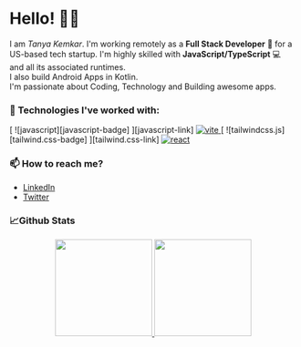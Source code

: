 # Hello! 👋👋

I am _Tanya Kemkar_. I'm working remotely as a **Full Stack Developer** 🚀 for a US-based tech startup. I'm highly skilled with **JavaScript/TypeScript** 💻 and all its associated runtimes. <br/> I also build Android Apps in Kotlin. <br/> I'm passionate about Coding, Technology and Building awesome apps. 


### 🌟 Technologies I've worked with:
 <td>

  [ ![javascript][javascript-badge] ][javascript-link]
  [ ![vite][vite-badge] ][vite-link]
  [ ![tailwindcss.js][tailwind.css-badge] ][tailwind.css-link]
  [ ![react][react-badge] ][react-link]

</td>

### 📫 How to reach me?

- [LinkedIn](https://www.linkedin.com/in/tanyakemkar/)
- [Twitter](https://twitter.com/kemkartanya)


### 📈Github Stats
<p align="center">
<a href="https://github.com/kemkartanya">
  <img height="170em" src="https://github-readme-stats-eight-theta.vercel.app/api?username=kemkartanya&show_icons=true&theme=algolia&include_all_commits=true&count_private=true"/>
  <img height="170em" src="https://github-readme-stats-eight-theta.vercel.app/api/top-langs/?username=kemkartanya&layout=compact&langs_count=8&theme=algolia"/>
</a>
</p>

<!-- TypeScript -->

[typescript-link]: https://typescriptlang.org/
[typescript-badge]: https://img.shields.io/badge/TypeScript-3178C6?logoColor=FFF&logo=typescript

<!-- Vite -->

[vite-link]: https://vitejs.dev/
[vite-badge]: https://img.shields.io/badge/Vite-B73BFE?logoColor=FFD62E&logo=vite

<!-- Next.js -->

[next.js-link]: https://nextjs.org/
[next.js-badge]: https://img.shields.io/badge/Next.js-000?logoColor=FFF&logo=next.js

<!-- React -->

[react-link]: https://reactjs.org/
[react-badge]: https://img.shields.io/badge/React.js-00D8FF?logoColor=20232A&logo=react

<!-- 
======================== 
-->

<!-- Sass -->

[sass-link]: https://sass-lang.com/
[sass-badge]: https://img.shields.io/badge/Sass-CC6699?logoColor=FFFFFF&style=flat-square&logo=sass

<!-- Tailwind CSS -->

[tailwind-css-link]: https://tailwindcss.com/
[tailwind-css-badge]: https://img.shields.io/badge/Tailwind_CSS-38BDF8?&logoColor=FFF&logo=tailwind-css

<!-- Twin Macro -->

[twin-macro-link]: https://tailwindcss.com/
[twin-macro-badge]: https://img.shields.io/badge/Twin_Macro-C100E0?&logoColor=FFF&logo=addthis

<!-- Styled-Components -->

[styled-components-link]: https://styled-components.com/
[styled-components-badge]: https://img.shields.io/badge/Styled--Components-DB7093?logoColor=FFF&logo=styled-components

<!-- Framer Motion -->

[framer-motion-link]: https://framer.com/motion/
[framer-motion-badge]: https://img.shields.io/badge/Framer_Motion-DA39A3?logoColor=FFF&logo=framer

<!-- 
======================== 
-->

<!-- Zustand -->

[zustand-link]: https://zustand-demo.pmnd.rs/
[zustand-badge]: https://img.shields.io/badge/Zustand-716257?logoColor=FFF&logo=addthis

<!-- React Query -->

[react-query-link]: https://tanstack.com/query/
[react-query-badge]: https://img.shields.io/badge/React_Query-FF4154?logoColor=FFD94C&logo=react-query

<!-- React Router -->

[react-router-link]: https://reactrouter.com/
[react-router-badge]: https://img.shields.io/badge/React_Router-CA4245?logoColor=FFF&logo=react-router

<!-- React Hook Form -->

[react-hook-form-link]: https://react-hook-form.com/
[react-hook-form-badge]: https://img.shields.io/badge/React_Hook_Form-EC5990?logoColor=FFF&logo=react-hook-form

<!-- Zod -->

[zod-link]: https://zod.dev/
[zod-badge]: https://img.shields.io/badge/Zod-3068B7?logoColor=FFF&logo=addthis

<!-- Ky -->

[ky-link]: https://npmjs.com/package/ky
[ky-badge]: https://img.shields.io/badge/Ky-F1423D?logoColor=FFF&logo=addthis

<!-- 
======================== 
-->

<!-- JSON Server -->

[json-server-link]: https://npmjs.com/package/json-server
[json-server-badge]: https://img.shields.io/badge/JSON--Server-1E3A8A?logoColor=FFF&logo=json

<!-- 
======================== 
====== LEARNING ====== 
======================== 
-->

<!-- JAM Stack -->

[jam-stack-link]: https://jamstack.org/
[jam-stack-badge]: https://img.shields.io/badge/JAM_Stack-F00080?logoColor=FFF&logo=jamstack

<!-- Storybook -->

[storybook-link]: https://storybook.js.org/
[storybook-badge]: https://img.shields.io/badge/Storybook-FF4785?logoColor=FFF&logo=storybook

<!-- GraphQL -->

[graphql-link]: https://graphql.org/
[graphql-badge]: https://img.shields.io/badge/GraphQL-E10098?logoColor=FFF&logo=graphql

<!-- Apollo -->

[apollo-link]: https://apollographql.com/
[apollo-badge]: https://img.shields.io/badge/Apollo-311C87?logoColor=FFF&logo=apollo-graphql

<!-- tRPC -->
[trpc-link]: https://trpc.io/
[trpc-badge]: https://img.shields.io/badge/tRPC-2596BE?logoColor=FFF&logo=trpc

<!-- Prisma -->
[prisma-link]: https://prisma.io/
[prisma-badge]: https://img.shields.io/badge/Prisma-2D3748?logoColor=FFF&logo=prisma

<!-- 
====================
====== TESTING ====== 
====================
-->

<!-- Testing Library -->

[testing-library-link]: https://testing-library.com/
[testing-library-badge]: https://img.shields.io/badge/Testing_Library-E33332?logoColor=FFF&logo=testing-library

<!-- Jest -->

[jest-link]: https://jestjs.io/
[jest-badge]: https://img.shields.io/badge/Jest-C21325?logoColor=FFF&logo=jest

<!-- Cypress -->

[cypress-link]: https://cypress.io/
[cypress-badge]: https://img.shields.io/badge/Cypress-17202C?logoColor=FFF&logo=cypress

<!-- Playwright -->

[playwright-link]: https://playwright.dev/
[playwright-badge]: https://img.shields.io/badge/Playwright-45BA4B?logoColor=FFF&logo=playwright

<!-- 
==================
====== CMS ======= 
==================
-->

<!-- sanity -->

[sanity-link]: https://sanity.io/
[sanity-badge]: https://img.shields.io/badge/Sanity-F03E2F?logoColor=000&logo=addthis

<!-- contentful -->

[contentful-link]: https://contentful.com/
[contentful-badge]: https://img.shields.io/badge/Contentful-0B6AE6?logoColor=000&logo=addthis

<!-- strapi -->

[strapi-link]: https://strapi.io/
[strapi-badge]: https://img.shields.io/badge/Strapi-8C4bFF?logoColor=000&logo=addthis

<!-- prismic -->

[prismic-link]: https://prismic.io/
[prismic-badge]: https://img.shields.io/badge/Prismic-5163BA?logoColor=000&logo=addthis

<!-- storyblok -->

[storyblok-link]: https://storyblok.com/home
[storyblok-badge]: https://img.shields.io/badge/Storyblok-00B3B0?logoColor=000&logo=addthis

<!-- hygraph -->

[hygraph-link]: https://hygraph.com/
[hygraph-badge]: https://img.shields.io/badge/Hygraph-090E24?logoColor=FFF&logo=addthis

<!-- 
========================= 
====== GRAPHICS ======= 
========================= 
-->

<!-- Three.js -->

[three.js-link]: https://threejs.org/
[three.js-badge]: https://img.shields.io/badge/Three.js-000?logoColor=FFF&logo=three.js

<!-- Green Sock (GSAP) -->

[green-sock-link]: https://greensock.com/gsap/
[green-sock-badge]: https://img.shields.io/badge/Green_Sock-88CE02?logoColor=000&logo=greensock

<!-- P5.js -->

[p5.js-link]: https://p5js.org/
[p5.js-badge]: https://img.shields.io/badge/P5.js-ED225D?logoColor=FFF&logo=p5.js

<!-- SVG (Animation) -->

[svg-link]: https://w3.org/Graphics/SVG/
[svg-badge]: https://img.shields.io/badge/SVG-FFB13B?logoColor=000&logo=svg

<!-- Canvas -->

[canvas-link]: https://w3.org/WAI/PF/HTML/wiki/Canvas
[canvas-badge]: https://img.shields.io/badge/Canvas-9BDC10?logoColor=000&logo=addthis

<!-- WebGL -->

[webgl-link]: https://get.webgl.org/
[webgl-badge]: https://img.shields.io/badge/WebGL-990000?logoColor=FFF&logo=webgl
